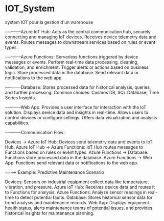 # IOT_System
system IOT pour la gestion d'un warehouse




--------Azure IoT Hub:
Acts as the central communication hub, securely connecting and managing IoT devices.
Receives device telemetry data and events.
Routes messages to downstream services based on rules or event types.


--------Azure Functions:
Serverless functions triggered by device messages or events.
Perform real-time data processing, cleaning, validation, and enrichment.
Trigger alerts or actions based on business logic.
Store processed data in the database.
Send relevant data or notifications to the web app.


--------Database:
Stores processed data for historical analysis, queries, and further processing.
Common choices: Cosmos DB, SQL Database, Time Series Insights.


--------Web App:
Provides a user interface for interaction with the IoT solution.
Displays device data and insights in real-time.
Allows users to control devices or configure settings.
Offers data visualization and analysis capabilities.


--------Communication Flow:

Devices -> Azure IoT Hub: Devices send telemetry data and events to IoT Hub.
Azure IoT Hub -> Azure Functions: IoT Hub routes messages to Functions based on rules or event types.
Azure Functions -> Database: Functions store processed data in the database.
Azure Functions -> Web App: Functions send relevant data or notifications to the web app.


====> Example: Predictive Maintenance Scenario

Devices: Sensors on industrial equipment collect data like temperature, vibration, and pressure.
Azure IoT Hub: Receives device data and routes it to Functions for analysis.
Azure Functions: Analyze sensor readings in real-time to detect potential faults.
Database: Stores historical sensor data for trend analysis and maintenance records.
Web App: Displays equipment health status, alerts maintenance teams of potential issues, and provides historical insights for maintenance planning.
